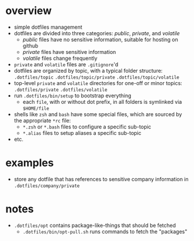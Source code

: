 # overview
- simple dotfiles management
- dotfiles are divided into three categories: *public*, *private*, and *volatile*
    - *public* files have no sensitive information, suitable for hosting on github
    - *private* files have sensitive information
    - *volatile* files change frequently
- `private` and `volatile` files are `.gitignore`'d
- dotfiles are organized by topic, with a typical folder structure:
    `.dotfiles/topic`
    `.dotfiles/topic/private`
    `.dotfiles/topic/volatile`
- top-level `private` and `volatile` directories for one-off or minor topics:
    `.dotfiles/private`
    `.dotfiles/volatile`
- run `.dotfiles/bin/setup` to bootstrap everything
    - each `file`, with or without dot prefix, in all folders is symlinked via `$HOME/file`
- shells like `zsh` and `bash` have some special files, which are sourced by the appropriate `*rc` file:
    - `*.zsh` or `*.bash` files to configure a specific sub-topic
    - `*.alias` files to setup aliases a specific sub-topic
- etc.

# examples
- store any dotfile that has references to sensitive company information in `.dotfiles/company/private`

# notes
- `.dotfiles/opt` contains package-like-things that should be fetched
    - `.dotfiles/bin/opt-pull.sh` runs commands to fetch the "packages"
